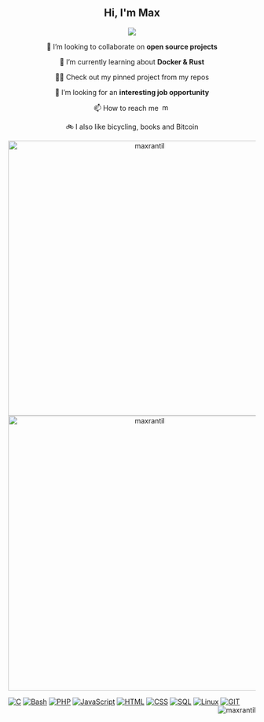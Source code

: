 <h2 align="center">Hi, I'm Max</h2>

<p align="center"><img src="https://readme-typing-svg.herokuapp.com/?lines=A%20passionate%20developer%20from%20Sweden;Student%20of%20school%2042%20-%20Hive%20Helsinki;Always%20learning;And%20unlearning%20〠&font=Fira%20Code&center=true&width=700&height=45&color=3382FF&vCenter=true&size=22"></p>

 <p align="center">👯 I’m looking to collaborate on <b>open source projects</b> </p>
 
 <p align="center">🌱 I’m currently learning about <b>Docker & Rust</b> </p>
 
 <p align="center">👨‍💻 Check out my pinned project from my repos </p>
 
 <p align="center">🤝 I’m looking for an <b>interesting job opportunity</b> </p>

 <p align="center">📫 How to reach me <a href="https://www.linkedin.com/mwlite/in/max-rantil-b5b1701a5" target="blank" ><img float="center" src="https://raw.githubusercontent.com/rahuldkjain/github-profile-readme-generator/master/src/images/icons/Social/linked-in-alt.svg" alt="maxrantil" height="15" width="20" /></a></p>

 <p align="center">🚲 I also like bicycling, books and Bitcoin</p>

<p align="center">
 <img src="https://github-readme-stats.vercel.app/api/top-langs?username=maxrantil&show_icons=true&theme=gruvbox&locale=en&layout=compact" alt="maxrantil" style="height: 14vh"/>
 <img src="https://github-readme-stats.vercel.app/api?username=maxrantil&show_icons=true&theme=gruvbox&locale=en" alt="maxrantil" style="height: 14vh"/> 
</p>


 
<div>
 
 <a href=""> ![C](https://img.shields.io/badge/-C-000?&logo=C)</a>
 <a href=""> ![Bash](https://img.shields.io/badge/-Bash-000?&logo=gnu-bash)</a>
 <a href=""> ![PHP](https://img.shields.io/badge/-PHP-000?&logo=PHP)</a>
 <a href=""> ![JavaScript](https://img.shields.io/badge/-JavaScript-000?&logo=JavaScript)</a>
 <a href=""> ![HTML](https://img.shields.io/badge/-HTML-000?&logo=HTML)</a>
 <a href=""> ![CSS](https://img.shields.io/badge/-CSS-000?&logo=CSS)</a>
 <a href=""> ![SQL](https://img.shields.io/badge/-SQL-000?&logo=MySQL)</a>
 <a href=""> ![Linux](https://img.shields.io/badge/-Linux-000?&logo=Linux)</a>
 <a href=""> ![GIT](https://img.shields.io/badge/-GIT-000?&logo=GIT)</a>
 <img align="right" src="https://komarev.com/ghpvc/?username=maxrantil&label=views&color=0e75b6&style=flat" alt="maxrantil"/>
</div>


